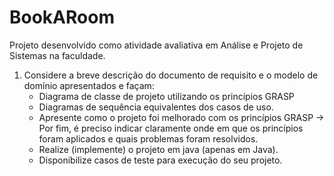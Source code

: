 # BookARoom
Projeto desenvolvido como atividade avaliativa em Análise e Projeto de Sistemas na faculdade.

1) Considere a breve descrição do documento de requisito e o modelo de domínio apresentados e façam:
   * Diagrama de classe de projeto utilizando os princípios GRASP 
   * Diagramas de sequência equivalentes dos casos de uso.
   * Apresente como o projeto foi melhorado com os princípios GRASP -> Por fim, é preciso indicar claramente onde em que os princípios foram aplicados e quais problemas foram
resolvidos.
   * Realize (implemente) o projeto em java (apenas em Java).
   * Disponibilize casos de teste para execução do seu projeto.
